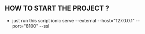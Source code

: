 ## HOW TO START THE PROJECT ?

- just run this script ionic serve --external --host="127.0.0.1" --port="8100" --ssl
